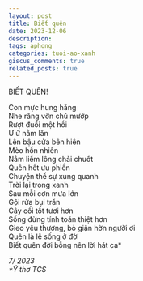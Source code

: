 ```yaml
---
layout: post
title: Biết quên
date: 2023-12-06
description:
tags: aphong
categories: tuoi-ao-xanh
giscus_comments: true
related_posts: true
---
```


BIẾT QUÊN!

Con mực hung hăng  
Nhe răng vờn chú mướp  
Rượt đuổi một hồi  
Ư ử nằm lăn  
Lên bậu cửa bên hiên  
Mèo hồn nhiên  
Nằm liếm lông chải chuốt  
Quên hết ưu phiền  
Chuyện thế sự xung quanh  
Trời lại trong xanh  
Sau mỗi cơn mưa lớn  
Gội rửa bụi trần  
Cây cối tốt tươi hơn  
Sống đừng tính toán thiệt hơn  
Gieo yêu thương, bỏ giận hờn người ơi  
Quên là lẽ sống ở đời  
Biết quên đời bỗng nên lời hát ca*      

*7/ 2023*  
*\*Ý thơ TCS*
